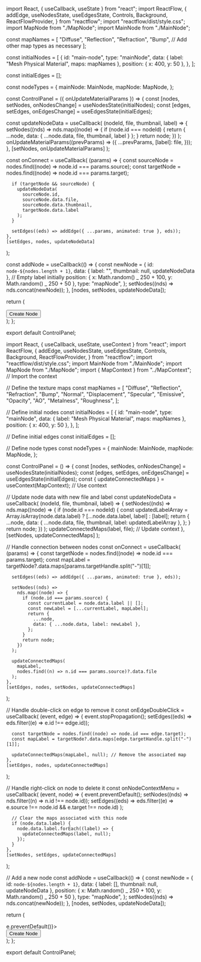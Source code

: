 import React, { useCallback, useState } from "react";
import ReactFlow, {
addEdge,
useNodesState,
useEdgesState,
Controls,
Background,
ReactFlowProvider,
} from "reactflow";
import "reactflow/dist/style.css";
import MapNode from "./MapNode";
import MainNode from "./MainNode";

const mapNames = [
"Diffuse",
"Reflection",
"Refraction",
"Bump",
// Add other map types as necessary
];

const initialNodes = [
{
id: "main-node",
type: "mainNode",
data: { label: "Mesh Physical Material", maps: mapNames },
position: { x: 400, y: 50 },
},
];

const initialEdges = [];

const nodeTypes = {
mainNode: MainNode,
mapNode: MapNode,
};

const ControlPanel = ({ onUpdateMaterialParams }) => {
const [nodes, setNodes, onNodesChange] = useNodesState(initialNodes);
const [edges, setEdges, onEdgesChange] = useEdgesState(initialEdges);

const updateNodeData = useCallback(
(nodeId, file, thumbnail, label) => {
setNodes((nds) =>
nds.map((node) => {
if (node.id === nodeId) {
return { ...node, data: { ...node.data, file, thumbnail, label } };
}
return node;
})
);
onUpdateMaterialParams((prevParams) => ({
...prevParams,
[label]: file,
}));
},
[setNodes, onUpdateMaterialParams]
);

const onConnect = useCallback(
(params) => {
const sourceNode = nodes.find((node) => node.id === params.source);
const targetNode = nodes.find((node) => node.id === params.target);

      if (targetNode && sourceNode) {
        updateNodeData(
          sourceNode.id,
          sourceNode.data.file,
          sourceNode.data.thumbnail,
          targetNode.data.label
        );
      }

      setEdges((eds) => addEdge({ ...params, animated: true }, eds));
    },
    [setEdges, nodes, updateNodeData]

);

const addNode = useCallback(() => {
const newNode = {
id: `node-${nodes.length + 1}`,
data: { label: "", thumbnail: null, updateNodeData }, // Empty label initially
position: { x: Math.random() _ 250 + 100, y: Math.random() _ 250 + 50 },
type: "mapNode",
};
setNodes((nds) => nds.concat(newNode));
}, [nodes, setNodes, updateNodeData]);

return (

<div className="flex h-full">
<ReactFlowProvider>
<div className="flex-auto bg-gray-800 relative">
<ReactFlow
            nodes={nodes}
            edges={edges}
            onNodesChange={onNodesChange}
            onEdgesChange={onEdgesChange}
            onConnect={onConnect}
            nodeTypes={nodeTypes}
            fitView
          >
<Controls />
<Background />
</ReactFlow>
</div>
<div className="fixed top-0 right-0 w-64 p-4 bg-gray-900 text-white z-50">
<button
            onClick={addNode}
            className="p-2 bg-blue-500 rounded hover:bg-blue-700"
          >
Create Node
</button>
</div>
</ReactFlowProvider>
</div>
);
};

export default ControlPanel;

import React, { useCallback, useState, useContext } from "react";
import ReactFlow, {
addEdge,
useNodesState,
useEdgesState,
Controls,
Background,
ReactFlowProvider,
} from "reactflow";
import "reactflow/dist/style.css";
import MainNode from "./MainNode";
import MapNode from "./MapNode";
import { MapContext } from "../MapContext"; // Import the context

// Define the texture maps
const mapNames = [
"Diffuse",
"Reflection",
"Refraction",
"Bump",
"Normal",
"Displacement",
"Specular",
"Emissive",
"Opacity",
"AO",
"Metalness",
"Roughness",
];

// Define initial nodes
const initialNodes = [
{
id: "main-node",
type: "mainNode",
data: { label: "Mesh Physical Material", maps: mapNames },
position: { x: 400, y: 50 },
},
];

// Define initial edges
const initialEdges = [];

// Define node types
const nodeTypes = {
mainNode: MainNode,
mapNode: MapNode,
};

const ControlPanel = () => {
const [nodes, setNodes, onNodesChange] = useNodesState(initialNodes);
const [edges, setEdges, onEdgesChange] = useEdgesState(initialEdges);
const { updateConnectedMaps } = useContext(MapContext); // Use context

// Update node data with new file and label
const updateNodeData = useCallback(
(nodeId, file, thumbnail, label) => {
setNodes((nds) =>
nds.map((node) => {
if (node.id === nodeId) {
const updatedLabelArray = Array.isArray(node.data.label)
? [...node.data.label, label]
: [label];
return {
...node,
data: { ...node.data, file, thumbnail, label: updatedLabelArray },
};
}
return node;
})
);
updateConnectedMaps(label, file); // Update context
},
[setNodes, updateConnectedMaps]
);

// Handle connection between nodes
const onConnect = useCallback(
(params) => {
const targetNode = nodes.find((node) => node.id === params.target);
const mapLabel = targetNode?.data.maps[params.targetHandle.split("-")[1]];

      setEdges((eds) => addEdge({ ...params, animated: true }, eds));

      setNodes((nds) =>
        nds.map((node) => {
          if (node.id === params.source) {
            const currentLabel = node.data.label || [];
            const newLabel = [...currentLabel, mapLabel];
            return {
              ...node,
              data: { ...node.data, label: newLabel },
            };
          }
          return node;
        })
      );

      updateConnectedMaps(
        mapLabel,
        nodes.find((n) => n.id === params.source)?.data.file
      );
    },
    [setEdges, nodes, setNodes, updateConnectedMaps]

);

// Handle double-click on edge to remove it
const onEdgeDoubleClick = useCallback(
(event, edge) => {
event.stopPropagation();
setEdges((eds) => eds.filter((e) => e.id !== edge.id));

      const targetNode = nodes.find((node) => node.id === edge.target);
      const mapLabel = targetNode?.data.maps[edge.targetHandle.split("-")[1]];

      updateConnectedMaps(mapLabel, null); // Remove the associated map
    },
    [setEdges, nodes, updateConnectedMaps]

);

// Handle right-click on node to delete it
const onNodeContextMenu = useCallback(
(event, node) => {
event.preventDefault();
setNodes((nds) => nds.filter((n) => n.id !== node.id));
setEdges((eds) =>
eds.filter((e) => e.source !== node.id && e.target !== node.id)
);

      // Clear the maps associated with this node
      if (node.data.label) {
        node.data.label.forEach((label) => {
          updateConnectedMaps(label, null);
        });
      }
    },
    [setNodes, setEdges, updateConnectedMaps]

);

// Add a new node
const addNode = useCallback(() => {
const newNode = {
id: `node-${nodes.length + 1}`,
data: { label: [], thumbnail: null, updateNodeData },
position: { x: Math.random() _ 250 + 100, y: Math.random() _ 250 + 50 },
type: "mapNode",
};
setNodes((nds) => nds.concat(newNode));
}, [nodes, setNodes, updateNodeData]);

return (
<div className="flex h-full" onContextMenu={(e) => e.preventDefault()}>
<ReactFlowProvider>
<div className="flex-auto bg-gray-800 relative">
<ReactFlow
nodes={nodes}
edges={edges}
onNodesChange={onNodesChange}
onEdgesChange={onEdgesChange}
onConnect={onConnect}
onEdgeDoubleClick={onEdgeDoubleClick} // Handle edge double-click to remove
onNodeContextMenu={onNodeContextMenu} // Handle right-click to delete node
nodeTypes={nodeTypes}
fitView >
<Controls />
<Background />
</ReactFlow>
</div>
<div className="fixed top-0 right-0 w-64 p-4 bg-gray-900 text-white z-50">
<button
            onClick={addNode}
            className="p-2 bg-blue-500 rounded hover:bg-blue-700"
          >
Create Node
</button>
</div>
</ReactFlowProvider>
</div>
);
};

export default ControlPanel;
